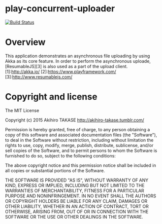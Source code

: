 # play-concurrent-uploader
[![Build Status](https://travis-ci.org/AkihiroTAKASE/play-concurrent-uploader.svg?branch=master)](https://travis-ci.org/AkihiroTAKASE/play-concurrent-uploader)

# Overview
This application demonstrates an asynchronous file uploading by using Akka as its core feature.
In order to perform the asynchronous uploade, [ResumableJS][3] is also used as a part of the upload client.
[1]:http://akka.io/
[2]:https://www.playframework.com/
[3]:http://www.resumablejs.com/

# Copyright and license
The MIT License

Copyright (c) 2015 Akihiro TAKASE http://akihiro-takase.tumblr.com/

Permission is hereby granted, free of charge, to any person obtaining a copy
of this software and associated documentation files (the "Software"), to deal
in the Software without restriction, including without limitation the rights
to use, copy, modify, merge, publish, distribute, sublicense, and/or sell
copies of the Software, and to permit persons to whom the Software is
furnished to do so, subject to the following conditions:

The above copyright notice and this permission notice shall be included in
all copies or substantial portions of the Software.

THE SOFTWARE IS PROVIDED "AS IS", WITHOUT WARRANTY OF ANY KIND, EXPRESS OR
IMPLIED, INCLUDING BUT NOT LIMITED TO THE WARRANTIES OF MERCHANTABILITY,
FITNESS FOR A PARTICULAR PURPOSE AND NONINFRINGEMENT. IN NO EVENT SHALL THE
AUTHORS OR COPYRIGHT HOLDERS BE LIABLE FOR ANY CLAIM, DAMAGES OR OTHER
LIABILITY, WHETHER IN AN ACTION OF CONTRACT, TORT OR OTHERWISE, ARISING FROM,
OUT OF OR IN CONNECTION WITH THE SOFTWARE OR THE USE OR OTHER DEALINGS IN
THE SOFTWARE.
